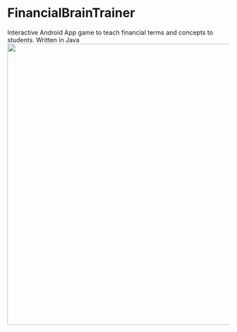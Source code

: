 # FinancialBrainTrainer
Interactive Android App game to teach financial terms and concepts to students. Written in Java
<img src="https://user-images.githubusercontent.com/46072951/160726315-76be4a99-ee06-4d2c-9974-5372658e4166.png" height="640">
